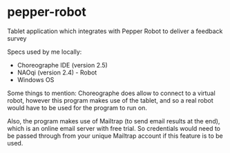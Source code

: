 # pepper-robot
Tablet application which integrates with Pepper Robot to deliver a feedback survey


Specs used by me locally:
- Choreographe IDE (version 2.5)
- NAOqi (version 2.4) - Robot
- Windows OS

Some things to mention:
Choreographe does allow to connect to a virtual robot, however this program makes use of the tablet, and so a real robot would have to be used for the program to run on.

Also, the program makes use of Mailtrap (to send email results at the end), which is an online email server with free trial. So credentials would need to be passed through from your unique Mailtrap account if this feature is to be used.
